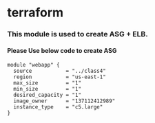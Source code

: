 # terraform
###  This module is used to create ASG +  ELB. 
####  Please Use below code to create ASG

```
module "webapp" {
  source           = "../class4"
  region           = "us-east-1"
  max_size         = "1"
  min_size         = "1"
  desired_capacity = "1"
  image_owner      = "137112412989"
  instance_type    = "c5.large"
}
